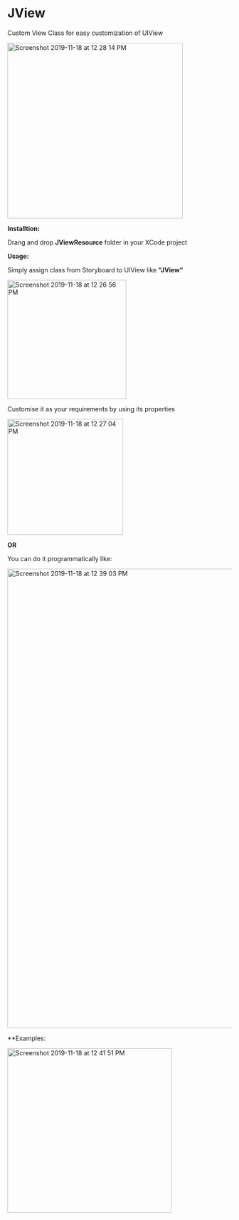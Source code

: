 # JView
Custom View Class for easy customization of UIView

<img width="394" alt="Screenshot 2019-11-18 at 12 28 14 PM" src="https://user-images.githubusercontent.com/16849127/69024813-63915200-09ff-11ea-9e65-4d9c996f46c0.png">

**Installtion:**

Drang and drop **JViewResource** folder in your XCode project

**Usage:**

Simply assign class from Storyboard to UIView like **"JView"**

<img width="267" alt="Screenshot 2019-11-18 at 12 26 56 PM" src="https://user-images.githubusercontent.com/16849127/69024821-6b50f680-09ff-11ea-87c3-8a89f430dd8e.png">

Customise it as your requirements by using its properties

<img width="260" alt="Screenshot 2019-11-18 at 12 27 04 PM" src="https://user-images.githubusercontent.com/16849127/69024817-68560600-09ff-11ea-8dc5-ebaf0365f1ba.png">

**OR**

You can do it programmatically like:

<img width="1031" alt="Screenshot 2019-11-18 at 12 39 03 PM" src="https://user-images.githubusercontent.com/16849127/69025155-da7b1a80-0a00-11ea-80bc-cb4dfe7b29d3.png">

**Examples:

<img width="369" alt="Screenshot 2019-11-18 at 12 41 51 PM" src="https://user-images.githubusercontent.com/16849127/69025154-da7b1a80-0a00-11ea-9e8d-65fb6abb8800.png">
